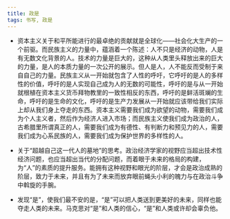 ```yaml
---
title: 政是
tags: 书写, 政是
---
```


* 资本主义关于和平所能进行的最卓绝的贡献就是全球化——社会化大生产的一个前驱。而民族主义的力量中，蕴涵着一个陈述：人不只是经济的动物，人是有无数文化背景的人。技术的力量是巨大的，这种从人类里头释放出来的巨大的力量，是人的本质力量的一次公开的展示。但人是人，人不能反而受制于来自自己的力量。民族主义从一开始就包含了人性的呼吁，它呼吁的是人的多样性的价值，呼吁的是人实现自己成为人的无数的可能性，呼吁的是与从一开始就根植在资本主义货币拜物教里的一致性相反的东西，呼吁的是鲜活斑斓的生命，呼吁的是生命的文化，呼吁的是生产力发展从一开始就应该带给我们实际上却从我们身上夺走的东西。资本主义需要我们成为欲望的动物，需要我们成为个人主义者，然后作为经济人进入市场；而民族主义使我们成为政治的人，古希腊里所谓真正的人，需要我们成为有德性、有判断力和预见力的人，需要我们成为心系民族的人，需要我们成为保护世界的多样性的人。

* 关于“超越自己这一代人的墓地”的思考。政治经济学家的视野应当超出技术性经济问题，也应当超出当代的分配问题，而着眼于未来的格局的构建，为“人”的素质的提升服务。能拥有这种视野和眼光的阶层，才会是政治成熟的阶层，致力于未来，并且有为了未来而放弃眼前蝇头小利的魄力与在政治斗争中斡旋的手腕。

* 发现“是”，使我们最不安的是，“是”可以把人类送到更美好的未来，同样也能夺走人类的未来。马克思对“是”和人类的信心，“是”和人类或许却会辜负他。


